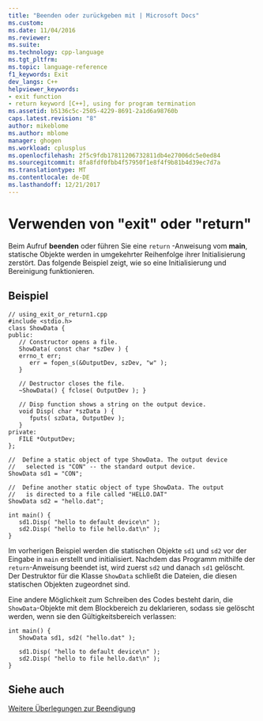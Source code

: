 ```yaml
---
title: "Beenden oder zurückgeben mit | Microsoft Docs"
ms.custom: 
ms.date: 11/04/2016
ms.reviewer: 
ms.suite: 
ms.technology: cpp-language
ms.tgt_pltfrm: 
ms.topic: language-reference
f1_keywords: Exit
dev_langs: C++
helpviewer_keywords:
- exit function
- return keyword [C++], using for program termination
ms.assetid: b5136c5c-2505-4229-8691-2a1d6a98760b
caps.latest.revision: "8"
author: mikeblome
ms.author: mblome
manager: ghogen
ms.workload: cplusplus
ms.openlocfilehash: 2f5c9fdb17811206732811db4e27006dc5e0ed84
ms.sourcegitcommit: 8fa8fdf0fbb4f57950f1e8f4f9b81b4d39ec7d7a
ms.translationtype: MT
ms.contentlocale: de-DE
ms.lasthandoff: 12/21/2017
---
```

# <a name="using-exit-or-return"></a>Verwenden von "exit" oder "return"
Beim Aufruf **beenden** oder führen Sie eine `return` -Anweisung vom **main**, statische Objekte werden in umgekehrter Reihenfolge ihrer Initialisierung zerstört. Das folgende Beispiel zeigt, wie so eine Initialisierung und Bereinigung funktionieren.  
  
## <a name="example"></a>Beispiel  
  
```  
// using_exit_or_return1.cpp  
#include <stdio.h>  
class ShowData {  
public:  
   // Constructor opens a file.  
   ShowData( const char *szDev ) {  
   errno_t err;  
      err = fopen_s(&OutputDev, szDev, "w" );  
   }  
  
   // Destructor closes the file.  
   ~ShowData() { fclose( OutputDev ); }  
  
   // Disp function shows a string on the output device.  
   void Disp( char *szData ) {   
      fputs( szData, OutputDev );  
   }  
private:  
   FILE *OutputDev;  
};  
  
//  Define a static object of type ShowData. The output device  
//   selected is "CON" -- the standard output device.  
ShowData sd1 = "CON";  
  
//  Define another static object of type ShowData. The output  
//   is directed to a file called "HELLO.DAT"  
ShowData sd2 = "hello.dat";  
  
int main() {  
   sd1.Disp( "hello to default device\n" );  
   sd2.Disp( "hello to file hello.dat\n" );  
}  
```  
  
 Im vorherigen Beispiel werden die statischen Objekte `sd1` und `sd2` vor der Eingabe in `main` erstellt und initialisiert. Nachdem das Programm mithilfe der `return`-Anweisung beendet ist, wird zuerst `sd2` und danach `sd1` gelöscht. Der Destruktor für die Klasse `ShowData` schließt die Dateien, die diesen statischen Objekten zugeordnet sind.   
  
 Eine andere Möglichkeit zum Schreiben des Codes besteht darin, die `ShowData`-Objekte mit dem Blockbereich zu deklarieren, sodass sie gelöscht werden, wenn sie den Gültigkeitsbereich verlassen:  
  
```  
int main() {  
   ShowData sd1, sd2( "hello.dat" );  
  
   sd1.Disp( "hello to default device\n" );  
   sd2.Disp( "hello to file hello.dat\n" );  
}  
```  
  
## <a name="see-also"></a>Siehe auch  
 [Weitere Überlegungen zur Beendigung](../cpp/additional-termination-considerations.md)